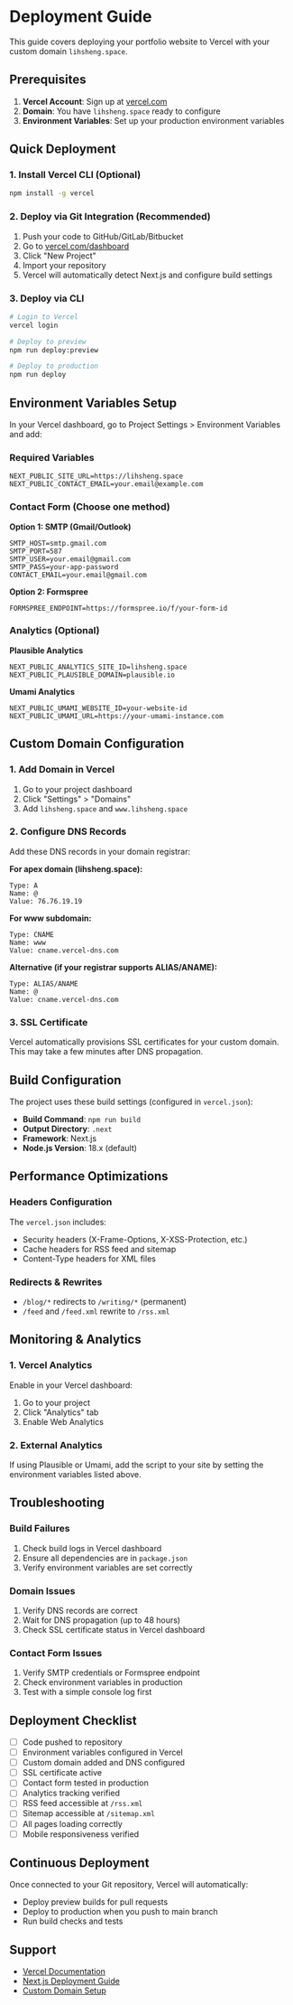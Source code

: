 # Deployment Guide

This guide covers deploying your portfolio website to Vercel with your custom domain `lihsheng.space`.

## Prerequisites

1. **Vercel Account**: Sign up at [vercel.com](https://vercel.com)
2. **Domain**: You have `lihsheng.space` ready to configure
3. **Environment Variables**: Set up your production environment variables

## Quick Deployment

### 1. Install Vercel CLI (Optional)

```bash
npm install -g vercel
```

### 2. Deploy via Git Integration (Recommended)

1. Push your code to GitHub/GitLab/Bitbucket
2. Go to [vercel.com/dashboard](https://vercel.com/dashboard)
3. Click "New Project"
4. Import your repository
5. Vercel will automatically detect Next.js and configure build settings

### 3. Deploy via CLI

```bash
# Login to Vercel
vercel login

# Deploy to preview
npm run deploy:preview

# Deploy to production
npm run deploy
```

## Environment Variables Setup

In your Vercel dashboard, go to Project Settings > Environment Variables and add:

### Required Variables

```env
NEXT_PUBLIC_SITE_URL=https://lihsheng.space
NEXT_PUBLIC_CONTACT_EMAIL=your.email@example.com
```

### Contact Form (Choose one method)

**Option 1: SMTP (Gmail/Outlook)**
```env
SMTP_HOST=smtp.gmail.com
SMTP_PORT=587
SMTP_USER=your.email@gmail.com
SMTP_PASS=your-app-password
CONTACT_EMAIL=your.email@gmail.com
```

**Option 2: Formspree**
```env
FORMSPREE_ENDPOINT=https://formspree.io/f/your-form-id
```

### Analytics (Optional)

**Plausible Analytics**
```env
NEXT_PUBLIC_ANALYTICS_SITE_ID=lihsheng.space
NEXT_PUBLIC_PLAUSIBLE_DOMAIN=plausible.io
```

**Umami Analytics**
```env
NEXT_PUBLIC_UMAMI_WEBSITE_ID=your-website-id
NEXT_PUBLIC_UMAMI_URL=https://your-umami-instance.com
```

## Custom Domain Configuration

### 1. Add Domain in Vercel

1. Go to your project dashboard
2. Click "Settings" > "Domains"
3. Add `lihsheng.space` and `www.lihsheng.space`

### 2. Configure DNS Records

Add these DNS records in your domain registrar:

**For apex domain (lihsheng.space):**
```
Type: A
Name: @
Value: 76.76.19.19
```

**For www subdomain:**
```
Type: CNAME
Name: www
Value: cname.vercel-dns.com
```

**Alternative (if your registrar supports ALIAS/ANAME):**
```
Type: ALIAS/ANAME
Name: @
Value: cname.vercel-dns.com
```

### 3. SSL Certificate

Vercel automatically provisions SSL certificates for your custom domain. This may take a few minutes after DNS propagation.

## Build Configuration

The project uses these build settings (configured in `vercel.json`):

- **Build Command**: `npm run build`
- **Output Directory**: `.next`
- **Framework**: Next.js
- **Node.js Version**: 18.x (default)

## Performance Optimizations

### Headers Configuration

The `vercel.json` includes:
- Security headers (X-Frame-Options, X-XSS-Protection, etc.)
- Cache headers for RSS feed and sitemap
- Content-Type headers for XML files

### Redirects & Rewrites

- `/blog/*` redirects to `/writing/*` (permanent)
- `/feed` and `/feed.xml` rewrite to `/rss.xml`

## Monitoring & Analytics

### 1. Vercel Analytics

Enable in your Vercel dashboard:
1. Go to your project
2. Click "Analytics" tab
3. Enable Web Analytics

### 2. External Analytics

If using Plausible or Umami, add the script to your site by setting the environment variables listed above.

## Troubleshooting

### Build Failures

1. Check build logs in Vercel dashboard
2. Ensure all dependencies are in `package.json`
3. Verify environment variables are set correctly

### Domain Issues

1. Verify DNS records are correct
2. Wait for DNS propagation (up to 48 hours)
3. Check SSL certificate status in Vercel dashboard

### Contact Form Issues

1. Verify SMTP credentials or Formspree endpoint
2. Check environment variables in production
3. Test with a simple console log first

## Deployment Checklist

- [ ] Code pushed to repository
- [ ] Environment variables configured in Vercel
- [ ] Custom domain added and DNS configured
- [ ] SSL certificate active
- [ ] Contact form tested in production
- [ ] Analytics tracking verified
- [ ] RSS feed accessible at `/rss.xml`
- [ ] Sitemap accessible at `/sitemap.xml`
- [ ] All pages loading correctly
- [ ] Mobile responsiveness verified

## Continuous Deployment

Once connected to your Git repository, Vercel will automatically:
- Deploy preview builds for pull requests
- Deploy to production when you push to main branch
- Run build checks and tests

## Support

- [Vercel Documentation](https://vercel.com/docs)
- [Next.js Deployment Guide](https://nextjs.org/docs/deployment)
- [Custom Domain Setup](https://vercel.com/docs/concepts/projects/custom-domains)